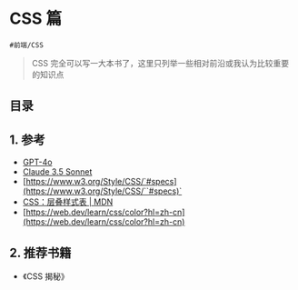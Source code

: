 
# CSS 篇


`#前端/CSS` 

> CSS 完全可以写一大本书了，这里只列举一些相对前沿或我认为比较重要的知识点


## 目录
<!-- toc -->
 ## 1. 参考 

- [GPT-4o](https://chatgpt.com/)
- [Claude 3.5 Sonnet](https://www.anthropic.com/news/claude-3-5-sonnet?locale=zh_CN)
- [https://www.w3.org/Style/CSS/`#specs](https://www.w3.org/Style/CSS/``#specs)`
- [CSS：层叠样式表 | MDN](https://developer.mozilla.org/zh-CN/docs/Web/CSS)
- [https://web.dev/learn/css/color?hl=zh-cn](https://web.dev/learn/css/color?hl=zh-cn)

## 2. 推荐书籍

- 《CSS 揭秘》

